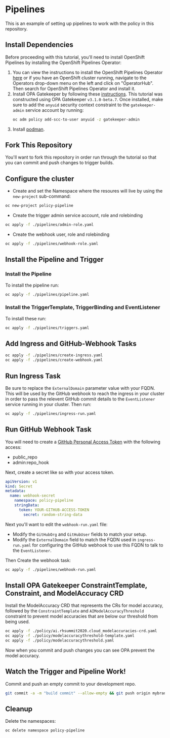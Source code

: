 # Pipelines

This is an example of setting up pipelines to work with the policy in this
repository.

## Install Dependencies

Before proceeding with this tutorial, you'll need to install OpenShift
Pipelines by installing the OpenShift Pipelines Operator:
1. You can view the instructions to install the OpenShift Pipelines Operator
   [here](https://github.com/openshift/tektoncd-pipeline-operator) or if you
   have an OpenShift cluster running, navigate to the Operators drop-down menu
   on the left and click on "OperatorHub". Then search for OpenShift Pipelines
   Operator and install it.
1. Install OPA Gatekeeper by following these
   [instructions](https://github.com/open-policy-agent/gatekeeper#installation).
   This tutorial was constructed using OPA Gatekeeper `v3.1.0-beta.7`. Once
   installed, make sure to add the `anyuid` security context constraint to the
   `gatekeeper-admin` service account by running:
   ```bash
   oc adm policy add-scc-to-user anyuid -z gatekeeper-admin
   ```
1. Install [podman](https://podman.io/).

## Fork This Repository

You'll want to fork this repository in order run through the tutorial so that
you can commit and push changes to trigger builds.

## Configure the cluster

- Create and set the Namespace where the resoures will live by using the
  `new-project` sub-command:

```bash
oc new-project policy-pipeline
```

- Create the trigger admin service account, role and rolebinding

```bash
oc apply -f ./pipelines/admin-role.yaml
```

- Create the webhook user, role and rolebinding

```bash
oc apply -f ./pipelines/webhook-role.yaml
```

## Install the Pipeline and Trigger

### Install the Pipeline

To install the pipeline run:

```bash
oc apply -f ./pipelines/pipeline.yaml
```

### Install the TriggerTemplate, TriggerBinding and EventListener

To install these run:

```bash
oc apply -f ./pipelines/triggers.yaml
```

## Add Ingress and GitHub-Webhook Tasks

```bash
oc apply -f ./pipelines/create-ingress.yaml
oc apply -f ./pipelines/create-webhook.yaml
```

## Run Ingress Task

Be sure to replace the `ExternalDomain` parameter value with your FQDN. This
will be used by the GitHub webhook to reach the ingress in your cluster in
order to pass the relevent GitHub commit details to the `EventListener` service
running in your cluster. Then run:

```bash
oc apply -f ./pipelines/ingress-run.yaml
```

## Run GitHub Webhook Task

You will need to create a [GitHub Personal Access
Token](https://help.github.com/en/articles/creating-a-personal-access-token-for-the-command-line#creating-a-token)
with the following access:

- public_repo
- admin:repo_hook

Next, create a secret like so with your access token.

```yaml
apiVersion: v1
kind: Secret
metadata:
  name: webhook-secret
    namespace: policy-pipeline
    stringData:
      token: YOUR-GITHUB-ACCESS-TOKEN
        secret: random-string-data
```

Next you'll want to edit the `webhook-run.yaml` file:
- Modify the `GitHubOrg` and `GitHubUser` fields to match your setup.
- Modify the `ExternalDomain` field to match the FQDN used in
  `ingress-run.yaml` for configuring the GitHub webhook to use this FQDN to
  talk to the `EventListener`.

Then Create the webhook task:

```bash
oc apply -f ./pipelines/webhook-run.yaml
```

## Install OPA Gatekeeper ConstraintTemplate, Constraint, and ModelAccuracy CRD

Install the ModelAccuracy CRD that represents the CRs for model
accuracy, followed by the `ConstraintTemplate` and `AIModelAccuracyThreshold`
constraint to prevent model accuracies that are below our threshold from being used.

```bash
oc apply -f ./policy/ai.rhsummit2020.cloud_modelaccuracies-crd.yaml
oc apply -f ./policy/modelaccuracythreshold-template.yaml
oc apply -f ./policy/modelaccuracythreshold.yaml
```

Now when you commit and push changes you can see OPA prevent the model
accuracy.

## Watch the Trigger and Pipeline Work!

Commit and push an empty commit to your development repo.

```bash
git commit -a -m "build commit" --allow-empty && git push origin mybranch
```

## Cleanup

Delete the namespaces:

```bash
oc delete namespace policy-pipeline
```
